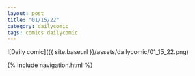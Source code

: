 ```yaml
---
layout: post
title: "01/15/22"
category: dailycomic
tags: comics dailycomic
---
```

![Daily comic]({{ site.baseurl }}/assets/dailycomic/01_15_22.png)


{% include navigation.html %}
